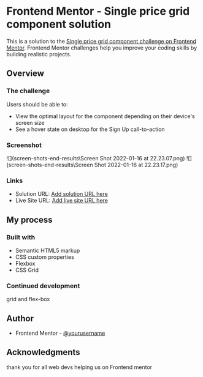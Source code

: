 # Frontend Mentor - Single price grid component solution

This is a solution to the [Single price grid component challenge on Frontend Mentor](https://www.frontendmentor.io/challenges/single-price-grid-component-5ce41129d0ff452fec5abbbc). Frontend Mentor challenges help you improve your coding skills by building realistic projects.

## Overview

### The challenge

Users should be able to:

- View the optimal layout for the component depending on their device's screen size
- See a hover state on desktop for the Sign Up call-to-action

### Screenshot

![](screen-shots-end-results\Screen Shot 2022-01-16 at 22.23.07.png)
![](screen-shots-end-results\Screen Shot 2022-01-16 at 22.23.17.png)

### Links

- Solution URL: [Add solution URL here](https://your-solution-url.com)
- Live Site URL: [Add live site URL here](https://your-live-site-url.com)

## My process

### Built with

- Semantic HTML5 markup
- CSS custom properties
- Flexbox
- CSS Grid

### Continued development

grid and flex-box

## Author

- Frontend Mentor - [@yourusername](https://www.frontendmentor.io/profile/Mansour0007)

## Acknowledgments

thank you for all web devs helping us on Frontend mentor
